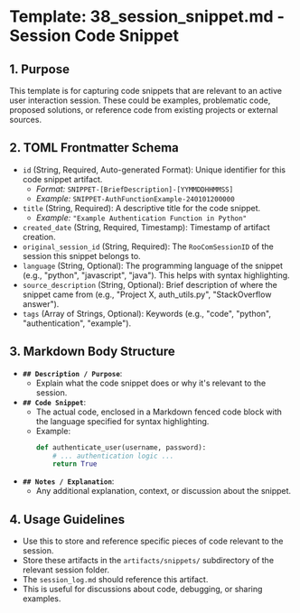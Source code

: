 # Template: 38_session_snippet.md - Session Code Snippet

## 1. Purpose

This template is for capturing code snippets that are relevant to an active user interaction session. These could be examples, problematic code, proposed solutions, or reference code from existing projects or external sources.

## 2. TOML Frontmatter Schema

*   `id` (String, Required, Auto-generated Format): Unique identifier for this code snippet artifact.
    *   *Format:* `SNIPPET-[BriefDescription]-[YYMMDDHHMMSS]`
    *   *Example:* `SNIPPET-AuthFunctionExample-240101200000`
*   `title` (String, Required): A descriptive title for the code snippet.
    *   *Example:* `"Example Authentication Function in Python"`
*   `created_date` (String, Required, Timestamp): Timestamp of artifact creation.
*   `original_session_id` (String, Required): The `RooComSessionID` of the session this snippet belongs to.
*   `language` (String, Optional): The programming language of the snippet (e.g., "python", "javascript", "java"). This helps with syntax highlighting.
*   `source_description` (String, Optional): Brief description of where the snippet came from (e.g., "Project X, auth_utils.py", "StackOverflow answer").
*   `tags` (Array of Strings, Optional): Keywords (e.g., "code", "python", "authentication", "example").

## 3. Markdown Body Structure

*   **`## Description / Purpose`**:
    *   Explain what the code snippet does or why it's relevant to the session.
*   **`## Code Snippet`**:
    *   The actual code, enclosed in a Markdown fenced code block with the language specified for syntax highlighting.
    *   Example:
        ```python
        def authenticate_user(username, password):
            # ... authentication logic ...
            return True
        ```
*   **`## Notes / Explanation`**:
    *   Any additional explanation, context, or discussion about the snippet.

## 4. Usage Guidelines

*   Use this to store and reference specific pieces of code relevant to the session.
*   Store these artifacts in the `artifacts/snippets/` subdirectory of the relevant session folder.
*   The `session_log.md` should reference this artifact.
*   This is useful for discussions about code, debugging, or sharing examples.
